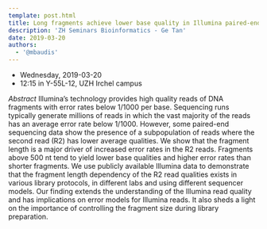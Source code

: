 ```yaml
---
template: post.html
title: Long fragments achieve lower base quality in Illumina paired-end sequencing
description: 'ZH Seminars Bioinformatics - Ge Tan'
date: 2019-03-20
authors:
  - '@mbaudis'
---
```


* Wednesday, 2019-03-20
* 12:15 in Y-55L-12, UZH Irchel campus


*Abstract* Illumina’s technology provides high quality reads of DNA fragments with error rates below 1/1000 per base. Sequencing runs typically generate millions of reads in which the vast majority of the reads has an average error rate below 1/1000. However, some paired-end sequencing data show the presence of a subpopulation of reads where the second read (R2) has lower average qualities. We show that the fragment length is a major driver of increased error rates in the R2 reads.<!--more-->
 Fragments above 500 nt tend to yield lower base qualities and higher error rates than shorter fragments. We use publicly available Illumina data to demonstrate that the fragment length dependency of the R2 read qualities exists in various library protocols, in different labs and using different sequencer models. Our finding extends the understanding of the Illumina read quality and has implications on error models for Illumina reads. It also sheds a light on the importance of controlling the fragment size during library preparation.

